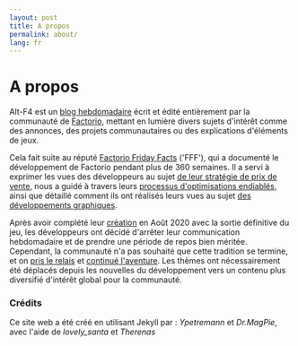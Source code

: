 ```yaml
---
layout: post
title: A propos
permalink: about/
lang: fr
---
```


# A propos

Alt-F4 est un [blog hebdomadaire](http://alt-f4.blog) écrit et édité entièrement par la communauté de [Factorio](https://factorio.com), mettant en lumière divers sujets d'intérêt comme des annonces, des projets communautaires ou des explications d'éléments de jeux.

Cela fait suite au réputé [Factorio Friday Facts](https://factorio.com/blog/) ('FFF'), qui a documenté le développement de Factorio pendant plus de 360 semaines. Il a servi à exprimer les vues des développeurs au sujet [de leur stratégie de prix de vente](https://www.factorio.com/blog/post/fff-247), nous a guidé à travers leurs [processus d'optimisations endiablés](https://www.factorio.com/blog/post/fff-176), ainsi que détaillé comment ils ont réalisés leurs vues au sujet [des développements graphiques](https://factorio.com/blog/post/fff-351).

Après avoir complété leur [création](https://factorio.com/blog/post/fff-360) en Août 2020 avec la sortie définitive du jeu, les développeurs ont décidé d'arrêter leur communication hebdomadaire et de prendre une période de repos bien méritée. Cependant, la communauté n'a pas souhaité que cette tradition se termine, et on [pris le relais](https://www.reddit.com/r/factorio/comments/i9pxb3/communityfff/) et [continué l'aventure](http://alt-f4.blog/ALTF4-1). Les thèmes ont nécessairement été déplacés depuis les nouvelles du développement vers un contenu plus diversifié d'intérêt global pour la communauté.

### Crédits

Ce site web a été créé en utilisant Jekyll par : <em>Ypetremann</em> et <em>Dr.MagPie</em>, avec l'aide de <em>lovely_santa</em> et <em>Therenas</em>
